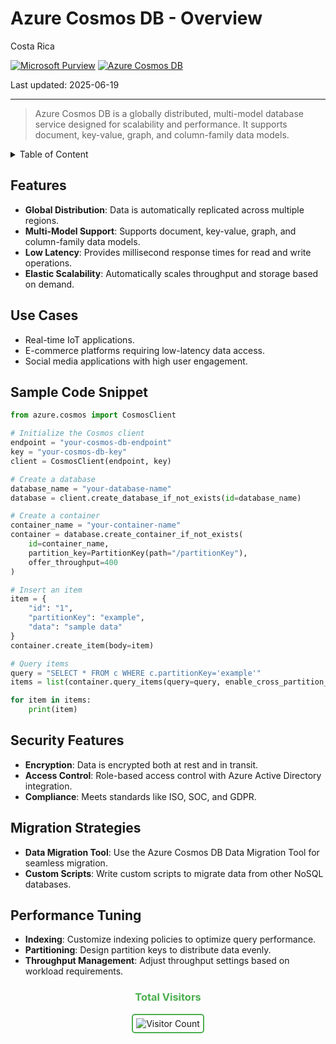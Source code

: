 # Azure Cosmos DB - Overview

Costa Rica

[![Microsoft Purview](https://img.shields.io/badge/Microsoft-Purview-blue)](https://learn.microsoft.com/en-us/azure/purview/) [![Azure Cosmos DB](https://img.shields.io/badge/Azure-CosmosDB-blue)](https://learn.microsoft.com/en-us/azure/cosmos-db/)

Last updated: 2025-06-19

---

> Azure Cosmos DB is a globally distributed, multi-model database service designed for scalability and performance. It supports document, key-value, graph, and column-family data models.

<details>
<summary>Table of Content</summary>

- [Features](#features)
- [Use Cases](#use-cases)
- [Sample Code Snippet](#sample-code-snippet)
- [Security Features](#security-features)
- [Migration Strategies](#migration-strategies)
- [Performance Tuning](#performance-tuning)

</details>

## Features

- **Global Distribution**: Data is automatically replicated across multiple regions.
- **Multi-Model Support**: Supports document, key-value, graph, and column-family data models.
- **Low Latency**: Provides millisecond response times for read and write operations.
- **Elastic Scalability**: Automatically scales throughput and storage based on demand.

## Use Cases

- Real-time IoT applications.
- E-commerce platforms requiring low-latency data access.
- Social media applications with high user engagement.

## Sample Code Snippet

```python
from azure.cosmos import CosmosClient

# Initialize the Cosmos client
endpoint = "your-cosmos-db-endpoint"
key = "your-cosmos-db-key"
client = CosmosClient(endpoint, key)

# Create a database
database_name = "your-database-name"
database = client.create_database_if_not_exists(id=database_name)

# Create a container
container_name = "your-container-name"
container = database.create_container_if_not_exists(
    id=container_name,
    partition_key=PartitionKey(path="/partitionKey"),
    offer_throughput=400
)

# Insert an item
item = {
    "id": "1",
    "partitionKey": "example",
    "data": "sample data"
}
container.create_item(body=item)

# Query items
query = "SELECT * FROM c WHERE c.partitionKey='example'"
items = list(container.query_items(query=query, enable_cross_partition_query=True))

for item in items:
    print(item)
```

## Security Features

- **Encryption**: Data is encrypted both at rest and in transit.
- **Access Control**: Role-based access control with Azure Active Directory integration.
- **Compliance**: Meets standards like ISO, SOC, and GDPR.

## Migration Strategies

- **Data Migration Tool**: Use the Azure Cosmos DB Data Migration Tool for seamless migration.
- **Custom Scripts**: Write custom scripts to migrate data from other NoSQL databases.

## Performance Tuning

- **Indexing**: Customize indexing policies to optimize query performance.
- **Partitioning**: Design partition keys to distribute data evenly.
- **Throughput Management**: Adjust throughput settings based on workload requirements.

<div align="center">
  <h3 style="color: #4CAF50;">Total Visitors</h3>
  <img src="https://profile-counter.glitch.me/brown9804/count.svg" alt="Visitor Count" style="border: 2px solid #4CAF50; border-radius: 5px; padding: 5px;"/>
</div>
